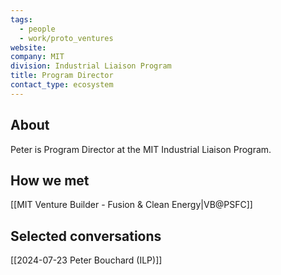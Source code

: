 ```yaml
---
tags:
  - people
  - work/proto_ventures
website: 
company: MIT
division: Industrial Liaison Program
title: Program Director
contact_type: ecosystem
---
```

## About
Peter is Program Director at the MIT Industrial Liaison Program.

## How we met
[[MIT Venture Builder - Fusion & Clean Energy|VB@PSFC]]

## Selected conversations
[[2024-07-23 Peter Bouchard (ILP)]]